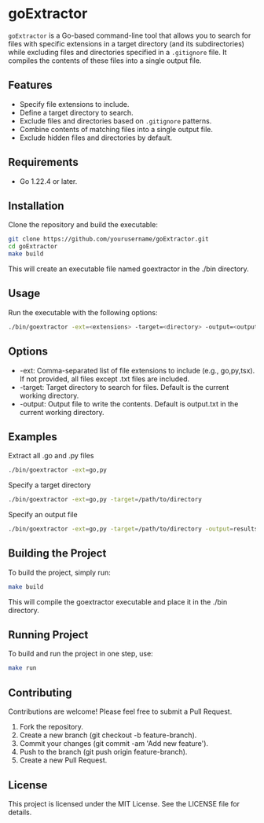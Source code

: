 # goExtractor

`goExtractor` is a Go-based command-line tool that allows you to search for files with specific extensions in a target directory (and its subdirectories) while excluding files and directories specified in a `.gitignore` file. It compiles the contents of these files into a single output file.

## Features

- Specify file extensions to include.
- Define a target directory to search.
- Exclude files and directories based on `.gitignore` patterns.
- Combine contents of matching files into a single output file.
- Exclude hidden files and directories by default.

## Requirements

- Go 1.22.4 or later.

## Installation

Clone the repository and build the executable:

```sh
git clone https://github.com/yourusername/goExtractor.git
cd goExtractor
make build
```
This will create an executable file named goextractor in the ./bin directory.

## Usage
Run the executable with the following options:
```sh
./bin/goextractor -ext=<extensions> -target=<directory> -output=<output_file>
```
## Options
- -ext: Comma-separated list of file extensions to include (e.g., go,py,tsx). If not provided, all files except .txt files are included.
- -target: Target directory to search for files. Default is the current working directory.
- -output: Output file to write the contents. Default is output.txt in the current working directory.

## Examples
Extract all .go and .py files
```sh
./bin/goextractor -ext=go,py
```
Specify a target directory
```sh
./bin/goextractor -ext=go,py -target=/path/to/directory
```
Specify an output file
```sh
./bin/goextractor -ext=go,py -target=/path/to/directory -output=results.txt
```
## Building the Project
To build the project, simply run:
```sh
make build
```
This will compile the goextractor executable and place it in the ./bin directory.
## Running Project
To build and run the project in one step, use:
```sh
make run
```
## Contributing
Contributions are welcome! Please feel free to submit a Pull Request.
1. Fork the repository.
2. Create a new branch (git checkout -b feature-branch).
3. Commit your changes (git commit -am 'Add new feature').
4. Push to the branch (git push origin feature-branch).
5. Create a new Pull Request.

## License
This project is licensed under the MIT License. See the LICENSE file for details.



